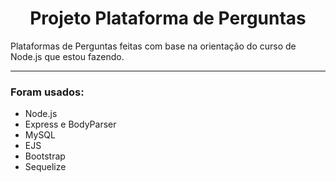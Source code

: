 # <center>Projeto Plataforma de Perguntas</center>

Plataformas de Perguntas feitas com base na orientação do curso de Node.js que estou fazendo.

---

### Foram usados:

- Node.js
- Express e BodyParser
- MySQL
- EJS
- Bootstrap
- Sequelize